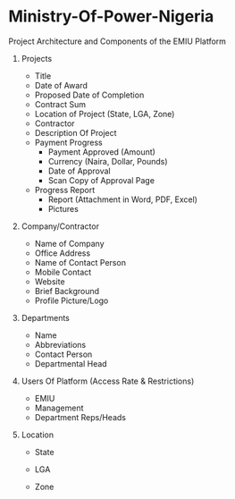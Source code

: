 # Ministry-Of-Power-Nigeria

Project Architecture and Components of the EMIU Platform

1.  Projects
    - Title
    - Date of Award
    - Proposed Date of Completion
    - Contract Sum
    - Location of Project (State, LGA, Zone)
    - Contractor
    - Description Of Project
    - Payment Progress
        - Payment Approved (Amount)
        - Currency (Naira, Dollar, Pounds)
        - Date of Approval
        - Scan Copy of Approval Page
    - Progress Report
        - Report (Attachment in Word, PDF, Excel)
        - Pictures

2.  Company/Contractor
    - Name of Company
    - Office Address
    - Name of Contact Person
    - Mobile Contact
    - Website
    - Brief Background
    - Profile Picture/Logo

3.  Departments
    - Name
    - Abbreviations
    - Contact Person
    - Departmental Head

4.  Users Of Platform (Access Rate & Restrictions)
    - EMIU
    - Management
    - Department Reps/Heads

5.  Location
    - State

    - LGA

    - Zone
